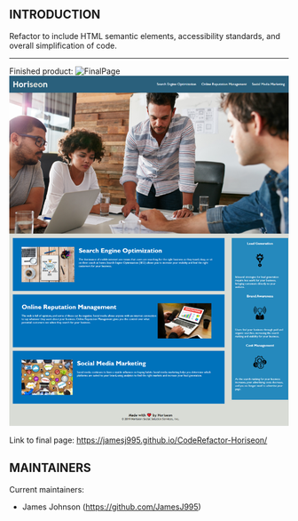INTRODUCTION
------------

Refactor to include HTML semantic elements, accessibility standards, and overall simplification of code.

------------

Finished product:
![FinalPage](https://user-images.githubusercontent.com/20030490/117549482-3b851c80-b000-11eb-83b2-d8ba9c27c24f.png)
![](assets\images\FinalPage.png)

Link to final page:
https://jamesj995.github.io/CodeRefactor-Horiseon/

MAINTAINERS
-----------

Current maintainers:
 * James Johnson (https://github.com/JamesJ995)
